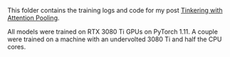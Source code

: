 This folder contains the training logs and code for my post [Tinkering with Attention Pooling](https://benjaminwarner.dev/2022/07/14/tinkering-with-attention-pooling.html).

All models were trained on RTX 3080 Ti GPUs on PyTorch 1.11. A couple were trained on a machine with an undervolted 3080 Ti and half the CPU cores.